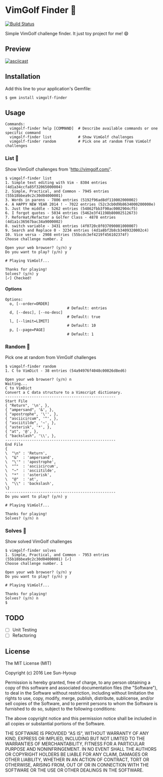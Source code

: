 # VimGolf Finder 🔎
[![Build Status](https://travis-ci.org/kciter/vimgolf-finder.svg?branch=master)](https://travis-ci.org/kciter/vimgolf-finder)

Simple VimGolf challenge finder. It just toy project for me! :smile:

## Preview
[![asciicast](https://asciinema.org/a/1whcqi8pjldxi767iiknqxeil.png)](https://asciinema.org/a/1whcqi8pjldxi767iiknqxeil)

## Installation
Add this line to your application's Gemfile:
```
$ gem install vimgolf-finder
```

## Usage
```
Commands:
  vimgolf-finder help [COMMAND]  # Describe available commands or one specific command
  vimgolf-finder list            # Show VimGolf challenges
  vimgolf-finder random          # Pick one at random from VimGolf challenges
```

### List 🔎
Show VimGolf challenges from 'http://vimgolf.com/'.
```
$ vimgolf-finder list
1. Simple text editing with Vim - 8304 entries (4d1a34ccfa85f32065000004)
2. Simple, Practical, and Common - 7945 entries (55b18bbea9c2c30d04000001)
3. Words in parens - 7806 entries (5192f96ad8df110002000002)
4. A HAPPY NEW YEAR 2014 ! - 7022 entries (52c3cb0d9b8634000200000e)
5. Just the middle - 5262 entries (54862fbb3f90ac0002904cf5)
6. I forgot quotes - 5034 entries (5462e3f41198b80002512673)
7. Reformat/Refactor a Golfer Class - 4878 entries (4d1a1c36567bac34a9000002)
8. switch variable - 3431 entries (4f0720c8f037090001000007)
9. Search and Replace 0 - 3234 entries (4d1a8bf2b8cb3409320002c4)
10. Vice versa - 2908 entries (55bcdc3ef4219f456102374f)
Choose challenge number. 2

Open your web browser? (y/n) y
Do you want to play? (y/n) y

# Playing VimGolf...

Thanks for playing!
Solves? (y/n) y
[✓] Checked!
```

#### Options
```
Options:
  o, [--order=ORDER]
                            # Default: entries
  d, [--desc], [--no-desc]
                            # Default: true
  l, [--limit=LIMIT]
                            # Default: 10
  p, [--page=PAGE]
                            # Default: 1
```

### Random 🔎
Pick one at random from VimGolf challenges
```
$ vimgolf-finder random
1. C to VimDict - 38 entries (54a94976f4048c00026d8ed6)

Open your web browser? (y/n) n
Waiting...
C to VimDict
Convert a C data structure to a Vimscript dictionary.
--------------------------------------------------
Start File
{ "Return", '\n', },
{ "ampersand", '&', },
{ "apostrophe", '\'', },
{ "asciicircum", '^', },
{ "asciitilde", '~', },
{ "asterisk", '*', },
{ "at", '@', },
{ "backslash", '\\', },
--------------------------------------------------
End File
{
\  "\n" : 'Return',
\  "&"  : 'ampersand',
\  "\'" : 'apostrophe',
\  "^"  : 'asciicircum',
\  "~"  : 'asciitilde',
\  "*"  : 'asterisk',
\  "@"  : 'at',
\  "\\" : 'backslash',
\}
--------------------------------------------------
Do you want to play? (y/n) y

# Playing VimGolf...

Thanks for playing!
Solves? (y/n) n
```

### Solves 🔎
Show solved VimGolf challenges
```
$ vimgolf-finder solves
1. Simple, Practical, and Common - 7953 entries (55b18bbea9c2c30d04000001) [✓]
Choose challenge number. 1

Open your web browser? (y/n) y
Do you want to play? (y/n) y

# Playing VimGolf...

Thanks for playing!
Solves? (y/n) n
$
```

## TODO
* [ ] Unit Testing
* [ ] Refactoring

## License
The MIT License (MIT)

Copyright (c) 2016 Lee Sun-Hyoup

Permission is hereby granted, free of charge, to any person obtaining a copy
of this software and associated documentation files (the "Software"), to deal
in the Software without restriction, including without limitation the rights
to use, copy, modify, merge, publish, distribute, sublicense, and/or sell
copies of the Software, and to permit persons to whom the Software is
furnished to do so, subject to the following conditions:

The above copyright notice and this permission notice shall be included in all
copies or substantial portions of the Software.

THE SOFTWARE IS PROVIDED "AS IS", WITHOUT WARRANTY OF ANY KIND, EXPRESS OR
IMPLIED, INCLUDING BUT NOT LIMITED TO THE WARRANTIES OF MERCHANTABILITY,
FITNESS FOR A PARTICULAR PURPOSE AND NONINFRINGEMENT. IN NO EVENT SHALL THE
AUTHORS OR COPYRIGHT HOLDERS BE LIABLE FOR ANY CLAIM, DAMAGES OR OTHER
LIABILITY, WHETHER IN AN ACTION OF CONTRACT, TORT OR OTHERWISE, ARISING FROM,
OUT OF OR IN CONNECTION WITH THE SOFTWARE OR THE USE OR OTHER DEALINGS IN THE
SOFTWARE.
